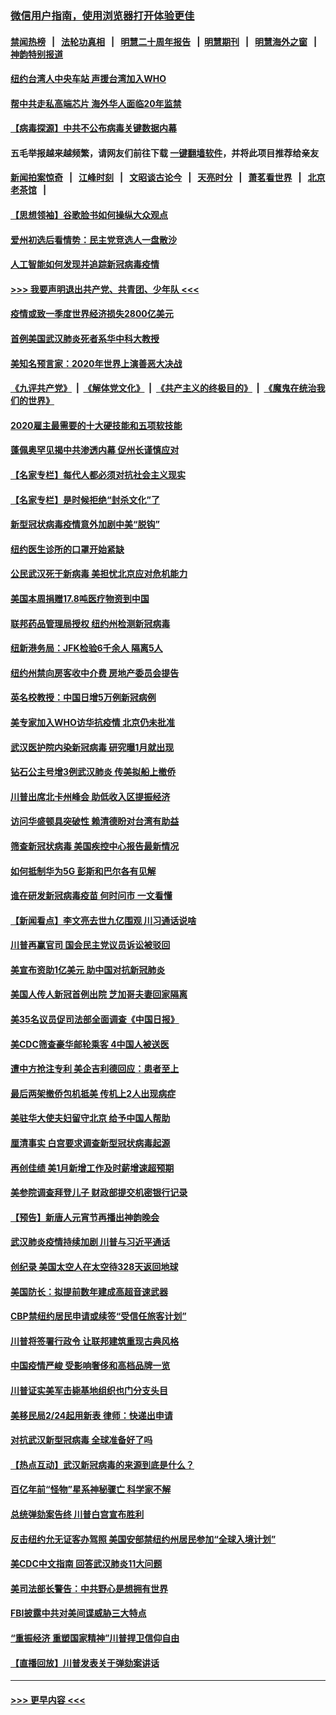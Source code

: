 ### [微信用户指南，使用浏览器打开体验更佳](https://github.com/gfw-breaker/banned-news1/blob/master/indexes/wechat-guide.md?t=0)
#### [禁闻热榜](热点新闻.md?t=0)  &nbsp;&nbsp;|&nbsp;&nbsp; [法轮功真相](https://github.com/gfw-breaker/truth/blob/master/README.md?t=0) &nbsp;&nbsp;|&nbsp;&nbsp; [明慧二十周年报告](https://github.com/gfw-breaker/mh-reports/blob/master/README.md?t=0) &nbsp;&nbsp;|&nbsp;&nbsp;[明慧期刊](https://github.com/gfw-breaker/mh-qikan) &nbsp;&nbsp;|&nbsp;&nbsp; [明慧海外之窗](https://github.com/gfw-breaker/mh-news/blob/master/README.md?t=0) &nbsp;&nbsp;|&nbsp;&nbsp; [神韵特别报道](https://github.com/gfw-breaker/mh-news/blob/master/shenyun.md?t=0)
#### [纽约台湾人中央车站  声援台湾加入WHO](../pages/nsc412/n11857757.md?t=02102244) 
#### [帮中共走私高端芯片 海外华人面临20年监禁](../pages/nsc412/n11855016.md?t=02102244) 
#### [【病毒探源】中共不公布病毒关键数据内幕](../pages/nsc412/n11856584.md?t=02102244) 
#### 五毛举报越来越频繁，请网友们前往下载 [一键翻墙软件](https://github.com/gfw-breaker/ssr-accounts)，并将此项目推荐给亲友
#### [新闻拍案惊奇](https://github.com/gfw-breaker/banned-news1/blob/master/pages/link4.md) &nbsp;&nbsp;|&nbsp;&nbsp; [江峰时刻](https://github.com/gfw-breaker/banned-news1/blob/master/pages/link4.md) &nbsp;&nbsp;|&nbsp;&nbsp; [文昭谈古论今](https://github.com/gfw-breaker/banned-news1/blob/master/pages/link4.md) &nbsp;&nbsp;|&nbsp;&nbsp; [天亮时分](https://github.com/gfw-breaker/banned-news1/blob/master/pages/link4.md) &nbsp;&nbsp;|&nbsp;&nbsp; [萧茗看世界](https://github.com/gfw-breaker/banned-news1/blob/master/pages/link4.md) &nbsp;&nbsp;|&nbsp;&nbsp; [北京老茶馆](https://github.com/gfw-breaker/banned-news1/blob/master/pages/link4.md) &nbsp;&nbsp;|&nbsp;&nbsp; 
#### [【思想领袖】谷歌脸书如何操纵大众观点](../pages/nsc412/n11680874.md?t=02102244) 
#### [爱州初选后看情势：民主党竞选人一盘散沙](../pages/nsc412/n11856557.md?t=02102244) 
#### [人工智能如何发现并追踪新冠病毒疫情](../pages/nsc412/n11856398.md?t=02102244) 
#### [>>> 我要声明退出共产党、共青团、少年队 <<<](https://github.com/begood0513/goodnews/blob/master/quit/letter.md) 
#### [疫情或致一季度世界经济损失2800亿美元](../pages/nsc412/n11855639.md?t=02102244) 
#### [首例美国武汉肺炎死者系华中科大教授](../pages/nsc412/n11855500.md?t=02102244) 
#### [美知名预言家：2020年世界上演善恶大决战](../pages/nsc412/n11855418.md?t=02102244) 
#### [《九评共产党》](https://github.com/begood0513/9ping.md/blob/master/README.md) &nbsp;|&nbsp; [《解体党文化》](../../../../jtdwh.md/blob/master/README.md)  &nbsp;|&nbsp; [《共产主义的终极目的》](../../../../gczydzjmd.md/blob/master/README.md) &nbsp;|&nbsp; [《魔鬼在统治我们的世界》](../../../../mgztzwmdsj.md/blob/master/README.md) 
#### [2020雇主最需要的十大硬技能和五项软技能](../pages/nsc412/n11850953.md?t=02102244) 
#### [蓬佩奥罕见揭中共渗透内幕 促州长谨慎应对](../pages/nsc412/n11854685.md?t=02102244) 
#### [【名家专栏】每代人都必须对抗社会主义现实](../pages/nsc412/n11831412.md?t=02102244) 
#### [【名家专栏】是时候拒绝“封杀文化”了](../pages/nsc412/n11814093.md?t=02102244) 
#### [新型冠状病毒疫情意外加剧中美“脱钩”](../pages/nsc412/n11854475.md?t=02102244) 
#### [纽约医生诊所的口罩开始紧缺](../pages/nsc412/n11853364.md?t=02102244) 
#### [公民武汉死于新病毒 美担忧北京应对危机能力](../pages/nsc412/n11854331.md?t=02102244) 
#### [美国本周捐赠17.8吨医疗物资到中国](../pages/nsc412/n11854269.md?t=02102244) 
#### [联邦药品管理局授权  纽约州检测新冠病毒](../pages/nsc412/n11853371.md?t=02102244) 
#### [纽新港务局：JFK检验6千余人  隔离5人](../pages/nsc412/n11853366.md?t=02102244) 
#### [纽约州禁向房客收中介费  房地产委员会提告](../pages/nsc412/n11853360.md?t=02102244) 
#### [英名校教授：中国日增5万例新冠病例](../pages/nsc412/n11854174.md?t=02102244) 
#### [美专家加入WHO访华抗疫情 北京仍未批准](../pages/nsc412/n11854043.md?t=02102244) 
#### [武汉医护院内染新冠病毒 研究曝1月就出现](../pages/nsc412/n11852928.md?t=02102244) 
#### [钻石公主号增3例武汉肺炎 传美拟船上撤侨](../pages/nsc412/n11853240.md?t=02102244) 
#### [川普出席北卡州峰会 助低收入区提振经济](../pages/nsc412/n11853232.md?t=02102244) 
#### [访问华盛顿具突破性 赖清德盼对台湾有助益](../pages/nsc412/n11853129.md?t=02102244) 
#### [筛查新冠状病毒 美国疾控中心报告最新情况](../pages/nsc412/n11853070.md?t=02102244) 
#### [如何抵制华为5G 彭斯和巴尔各有见解](../pages/nsc412/n11852535.md?t=02102244) 
#### [谁在研发新冠病毒疫苗 何时问市 一文看懂](../pages/nsc412/n11852840.md?t=02102244) 
#### [【新闻看点】李文亮去世九亿围观 川习通话说啥](../pages/nsc412/n11852360.md?t=02102244) 
#### [川普再赢官司 国会民主党议员诉讼被驳回](../pages/nsc412/n11852287.md?t=02102244) 
#### [美宣布资助1亿美元 助中国对抗新冠肺炎](../pages/nsc412/n11852531.md?t=02102244) 
#### [美国人传人新冠首例出院 芝加哥夫妻回家隔离](../pages/nsc412/n11852452.md?t=02102244) 
#### [美35名议员促司法部全面调查《中国日报》](../pages/nsc412/n11852435.md?t=02102244) 
#### [美CDC筛查豪华邮轮乘客 4中国人被送医](../pages/nsc412/n11852085.md?t=02102244) 
#### [遭中方抢注专利 美企吉利德回应：患者至上](../pages/nsc412/n11852037.md?t=02102244) 
#### [最后两架撤侨包机抵美 传机上2人出现病症](../pages/nsc412/n11852173.md?t=02102244) 
#### [美驻华大使夫妇留守北京 给予中国人帮助](../pages/nsc412/n11852165.md?t=02102244) 
#### [厘清事实 白宫要求调查新型冠状病毒起源](../pages/nsc412/n11852106.md?t=02102244) 
#### [再创佳绩 美1月新增工作及时薪增速超预期](../pages/nsc412/n11852174.md?t=02102244) 
#### [美参院调查拜登儿子 财政部提交机密银行记录](../pages/nsc412/n11851808.md?t=02102244) 
#### [【预告】新唐人元宵节再播出神韵晚会](../pages/nsc412/n11843192.md?t=02102244) 
#### [武汉肺炎疫情持续加剧 川普与习近平通话](../pages/nsc412/n11851613.md?t=02102244) 
#### [创纪录 美国太空人在太空待328天返回地球](../pages/nsc412/n11851266.md?t=02102244) 
#### [美国防长：拟提前数年建成高超音速武器](../pages/nsc412/n11850959.md?t=02102244) 
#### [CBP禁纽约居民申请或续签“受信任旅客计划”](../pages/nsc412/n11850857.md?t=02102244) 
#### [川普将签署行政令 让联邦建筑重现古典风格](../pages/nsc412/n11850654.md?t=02102244) 
#### [中国疫情严峻 受影响奢侈和高档品牌一览](../pages/nsc412/n11850319.md?t=02102244) 
#### [川普证实美军击毙基地组织也门分支头目](../pages/nsc412/n11850383.md?t=02102244) 
#### [美移民局2/24起用新表 律师：快递出申请](../pages/nsc412/n11848220.md?t=02102244) 
#### [对抗武汉新型冠病毒 全球准备好了吗](../pages/nsc412/n11850142.md?t=02102244) 
#### [【热点互动】武汉新冠病毒的来源到底是什么？](../pages/nsc412/n11849749.md?t=02102244) 
#### [百亿年前“怪物”星系神秘骤亡 科学家不解](../pages/nsc412/n11849863.md?t=02102244) 
#### [总统弹劾案告终 川普白宫宣布胜利](../pages/nsc412/n11849985.md?t=02102244) 
#### [反击纽约允无证客办驾照  美国安部禁纽约州居民参加“全球入境计划”](../pages/nsc412/n11849828.md?t=02102244) 
#### [美CDC中文指南 回答武汉肺炎11大问题](../pages/nsc412/n11849703.md?t=02102244) 
#### [美司法部长警告：中共野心是想拥有世界](../pages/nsc412/n11849769.md?t=02102244) 
#### [FBI披露中共对美间谍威胁三大特点](../pages/nsc412/n11849700.md?t=02102244) 
#### [“重振经济 重塑国家精神”川普捍卫信仰自由](../pages/nsc412/n11849641.md?t=02102244) 
#### [【直播回放】川普发表关于弹劾案讲话](../pages/nsc412/n11849472.md?t=02102244) 

----
#### [ >>> 更早内容 <<< ](../indexes/nsc412-earlier.md)
